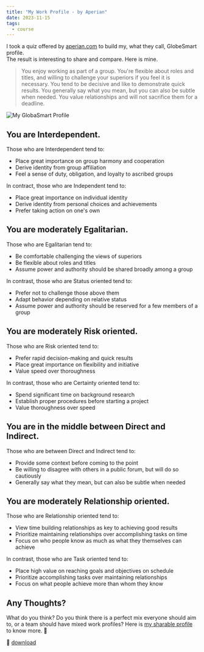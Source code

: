 ```yaml
---
title: "My Work Profile - by Aperian"
date: 2023-11-15
tags:
  - course
---
```

I took a quiz offered by [aperian.com](https://aperian.com/) to build my, what they call, GlobeSmart profile.  
The result is interesting to share and compare. Here is mine.

> You enjoy working as part of a group. You're flexible about roles and titles, and willing to challenge your superiors if you feel it is necessary. You tend to be decisive and like to demonstrate quick results. You generally say what you mean, but you can also be subtle when needed. You value relationships and will not sacrifice them for a deadline.

<!-- truncate -->

![My GlobaSmart Profile](./my-globesmart-profile.png)

## You are Interdependent.

Those who are Interdependent tend to:

- Place great importance on group harmony and cooperation
- Derive identity from group affiliation
- Feel a sense of duty, obligation, and loyalty to ascribed groups

In contract, those who are Independent tend to:

- Place great importance on individual identity
- Derive identity from personal choices and achievements
- Prefer taking action on one's own

## You are moderately Egalitarian.

Those who are Egalitarian tend to:

- Be comfortable challenging the views of superiors
- Be flexible about roles and titles
- Assume power and authority should be shared broadly among a group

In contrast, those who are Status oriented tend to:

- Prefer not to challenge those above them
- Adapt behavior depending on relative status
- Assume power and authority should be reserved for a few members of a group

## You are moderately Risk oriented.

Those who are Risk oriented tend to:

- Prefer rapid decision-making and quick results
- Place great importance on flexibility and initiative
- Value speed over thoroughness

In contrast, those who are Certainty oriented tend to:

- Spend significant time on background research
- Establish proper procedures before starting a project
- Value thoroughness over speed

## You are in the middle between Direct and Indirect.

Those who are between Direct and Indirect tend to:

- Provide some context before coming to the point
- Be willing to disagree with others in a public forum, but will do so cautiously
- Generally say what they mean, but can also be subtle when needed

## You are moderately Relationship oriented.

Those who are Relationship oriented tend to:

- View time building relationships as key to achieving good results
- Prioritize maintaining relationships over accomplishing tasks on time
- Focus on who people know as much as what they themselves can achieve

In contrast, those who are Task oriented tend to:

- Place high value on reaching goals and objectives on schedule
- Prioritize accomplishing tasks over maintaining relationships
- Focus on what people achieve more than whom they know

## Any Thoughts?

What do you think? Do you think there is a perfect mix everyone should aim to, or a team should have mixed work profiles?
Here is [my sharable profile](https://app.aperian.com/share/profile/5ede44a0-ba48-49ae-bee5-47e0923e218a) to know more. 👋 

📄 [download](./saverio-ferrara-globesmart-profile.pdf)

